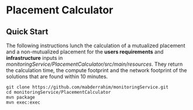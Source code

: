 # Placement Calculator

## Quick Start

The following instructions lunch the calculation of a mutualized placement and a non-mutualized placement for the **users requirements** and **infrastructure** inputs in *monitoringService/PlacementCalculator/src/main/resources*.
They return the calculation time, the compute footprint and the network footprint of the solutions that are found within 10 minutes.

```
git clone https://github.com/mabderrahim/monitoringService.git
cd monitoringService/PlacementCalculator
mvn package
mvn exec:exec
```